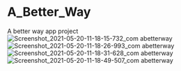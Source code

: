 # A_Better_Way
A better way app project
![Screenshot_2021-05-20-11-18-15-732_com abetterway](https://user-images.githubusercontent.com/65899061/118964089-08774d00-b95f-11eb-981d-b096b496fdf2.jpg)
![Screenshot_2021-05-20-11-18-26-993_com abetterway](https://user-images.githubusercontent.com/65899061/118964255-39578200-b95f-11eb-92e8-ed4d02acebad.jpg)
![Screenshot_2021-05-20-11-18-31-628_com abetterway](https://user-images.githubusercontent.com/65899061/118964367-568c5080-b95f-11eb-8902-d59625833f87.jpg)
![Screenshot_2021-05-20-11-18-49-507_com abetterway](https://user-images.githubusercontent.com/65899061/118964468-73c11f00-b95f-11eb-963c-c7746bd7917c.jpg)
